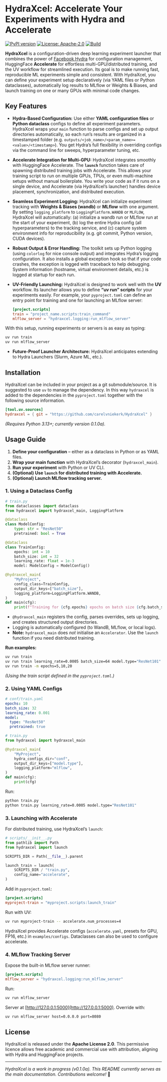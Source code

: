 # HydraXcel: Accelerate Your Experiments with Hydra and Accelerate

[![PyPI version](https://img.shields.io/pypi/v/hydraxcel.svg)](https://pypi.org/project/hydraxcel/)
[![License: Apache-2.0](https://img.shields.io/badge/License-Apache_2.0-blue.svg)](https://opensource.org/licenses/Apache-2.0)
[![Build](https://img.shields.io/github/actions/workflow/status/carelvniekerk/HydraXcel/ci.yml?branch=main)](https://github.com/carelvniekerk/HydraXcel/actions)

**HydraXcel** is a configuration-driven deep learning experiment launcher that combines the power of [Facebook Hydra](https://hydra.cc/) for configuration management, HuggingFace **Accelerate** for effortless multi-GPU/distributed training, and the UV workflow for streamlined execution. Its goal is to make running fast, reproducible ML experiments simple and consistent. With HydraXcel, you can define your experiment setup declaratively (via YAML files or Python dataclasses), automatically log results to MLflow or Weights & Biases, and launch training on one or many GPUs with minimal code changes.

## Key Features

- **Hydra-Based Configuration:** Use either **YAML configuration files** or **Python dataclass** configs to define all experiment parameters. HydraXcel wraps your `main` function to parse configs and set up output directories automatically, so each run’s results are organized in a timestamped folder (e.g. `outputs/<job_name>/<param_name>=<value>/<timestamp>`). You get Hydra’s full flexibility in overriding configs via the command line for sweeps, hyperparameter tuning, etc.

- **Accelerate Integration for Multi-GPU:** HydraXcel integrates smoothly with HuggingFace Accelerate. The **`launch`** function takes care of spawning distributed training jobs with Accelerate. This allows your training script to run on multiple GPUs, TPUs, or even multi-machine setups without manual boilerplate. You write your code as if it runs on a single device, and Accelerate (via HydraXcel’s launcher) handles device placement, synchronization, and distributed execution.

- **Seamless Experiment Logging:** HydraXcel can initialize experiment tracking with **Weights & Biases (wandb)** or **MLflow** with one argument. By setting `logging_platform` to `LoggingPlatform.WANDB` or `MLFLOW`, HydraXcel will automatically: (a) initialize a wandb run or MLflow run at the start of your experiment, (b) log the entire Hydra config (all hyperparameters) to the tracking service, and (c) capture system environment info for reproducibility (e.g. git commit, Python version, CUDA devices).

- **Robust Output & Error Handling:** The toolkit sets up Python logging (using `colorlog` for nice console output) and integrates Hydra’s logging configuration. It also installs a global exception hook so that if your code crashes, the exception is logged with traceback to help debugging. System information (hostname, virtual environment details, etc.) is logged at startup for each run.

- **UV-Friendly Launching:** HydraXcel is designed to work well with the **UV** workflow. Its launcher allows you to define **“uv run” scripts** for your experiments easily. For example, your `pyproject.toml` can define an entry point for training and one for launching an MLflow server:

  ```toml
  [project.scripts]
  train = "project_name.scripts:train_command"
  mlflow_server = "hydraxcel.logging:run_mlflow_server"
  ```

With this setup, running experiments or servers is as easy as typing:  

```bash
uv run train
uv run mlflow_server
```

- **Future-Proof Launcher Architecture:** HydraXcel anticipates extending to Hydra Launchers (Slurm, Azure ML, etc.).

## Installation

HydraXcel can be included in your project as a git submodule/source. It is suggested to use `uv` to manage the dependency. In this way `hydraxcel` is added to the dependencies in the `pyproject.toml` together with the following source information.

```toml
[tool.uv.sources]
hydraxcel = { git = "https://github.com/carelvniekerk/HydraXcel" }
```

*(Requires Python 3.13+; currently version 0.1.0a).*

## Usage Guide

1. **Define your configuration** – either as a dataclass in Python or as YAML files.  
2. **Wrap your main function** with HydraXcel’s decorator (`hydraxcel_main`).  
3. **Run your experiment** with Python or UV CLI.  
4. **(Optional) Use `launch` for distributed training with Accelerate.**  
5. **(Optional) Launch MLflow tracking server.**

### 1. Using a Dataclass Config

```python
# train.py
from dataclasses import dataclass
from hydraxcel import hydraxcel_main, LoggingPlatform

@dataclass
class ModelConfig:
    type: str = "ResNet50"
    pretrained: bool = True

@dataclass
class TrainConfig:
    epochs: int = 10
    batch_size: int = 32
    learning_rate: float = 1e-3
    model: ModelConfig = ModelConfig()

@hydraxcel_main(
    "MyProject",
    config_class=TrainConfig,
    output_dir_keys=["batch_size"],
    logging_platform=LoggingPlatform.WANDB,
)
def main(cfg):
    print(f"Training for {cfg.epochs} epochs on batch size {cfg.batch_size}...")
```

- `@hydraxcel_main` registers the config, parses overrides, sets up logging, and creates structured output directories.  
- Logging is automatically configured (to WandB, MLflow, or local logs).  
- **Note:** `hydraxcel_main` does *not* initialise an `Accelerator`. Use the `launch` function if you need distributed training.

**Run examples:**
```bash
uv run train
uv run train learning_rate=0.0005 batch_size=64 model.type="ResNet101"
uv run train -m epochs=5,10,20
```

*(Using the train script defined in the `pyproject.toml`.)*

### 2. Using YAML Configs

```yaml
# conf/train.yaml
epochs: 10
batch_size: 32
learning_rate: 0.001
model:
  type: "ResNet50"
  pretrained: true
```

```python
# train.py
from hydraxcel import hydraxcel_main

@hydraxcel_main(
    "MyProject",
    hydra_configs_dir="conf",
    output_dir_keys=["model.type"],
    logging_platform="mlflow",
)
def main(cfg):
    print(cfg)
```

Run:
```bash
python train.py
python train.py learning_rate=0.0005 model.type="ResNet101"
```

### 3. Launching with Accelerate

For distributed training, use HydraXcel’s `launch`:

```python
# scripts/__init__.py
from pathlib import Path
from hydraxcel import launch

SCRIPTS_DIR = Path(__file__).parent

launch_train = launch(
    SCRIPTS_DIR / "train.py",
    config_name="accelerate",
)
```

Add in `pyproject.toml`:
```toml
[project.scripts]
myproject-train = "myproject.scripts:launch_train"
```

Run with UV:
```bash
uv run myproject-train -- accelerate.num_processes=4
```

HydraXcel provides Accelerate configs (`accelerate.yaml`, presets for GPU, FP16, etc.) in `examples/configs`. Dataclasses can also be used to configure accelerate.

### 4. MLflow Tracking Server

Expose the built-in MLflow server runner:

```toml
[project.scripts]
mlflow_server = "hydraxcel.logging:run_mlflow_server"
```

Run:
```bash
uv run mlflow_server
```

Server at [http://127.0.0.1:5000](http://127.0.0.1:5000). Override with:
```bash
uv run mlflow_server host=0.0.0.0 port=8080
```

## License

HydraXcel is released under the **Apache License 2.0**. This permissive licence allows free academic and commercial use with attribution, aligning with Hydra and HuggingFace projects.

---

*HydraXcel is a work in progress (v0.1.0a). This README currently serves as the main documentation. Contributions welcome!* 🚀
